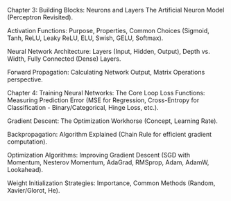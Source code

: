 Chapter 3: Building Blocks: Neurons and Layers
The Artificial Neuron Model (Perceptron Revisited).

Activation Functions: Purpose, Properties, Common Choices (Sigmoid, Tanh, ReLU, Leaky ReLU, ELU, Swish, GELU, Softmax).

Neural Network Architecture: Layers (Input, Hidden, Output), Depth vs. Width, Fully Connected (Dense) Layers.

Forward Propagation: Calculating Network Output, Matrix Operations perspective.

Chapter 4: Training Neural Networks: The Core Loop
Loss Functions: Measuring Prediction Error (MSE for Regression, Cross-Entropy for Classification - Binary/Categorical, Hinge Loss, etc.).

Gradient Descent: The Optimization Workhorse (Concept, Learning Rate).

Backpropagation: Algorithm Explained (Chain Rule for efficient gradient computation).

Optimization Algorithms: Improving Gradient Descent (SGD with Momentum, Nesterov Momentum, AdaGrad, RMSprop, Adam, AdamW, Lookahead).

Weight Initialization Strategies: Importance, Common Methods (Random, Xavier/Glorot, He).
